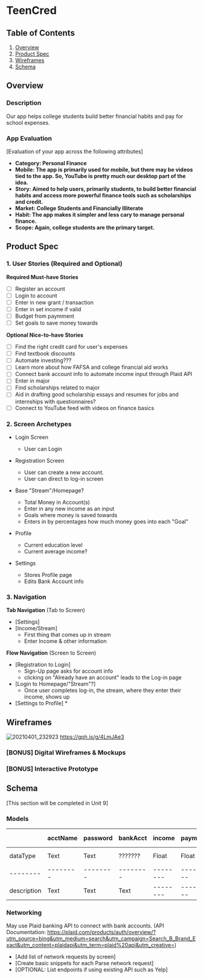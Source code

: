 # TeenCred

## Table of Contents
1. [Overview](#Overview)
1. [Product Spec](#Product-Spec)
1. [Wireframes](#Wireframes)
2. [Schema](#Schema)

## Overview
### Description
Our app helps college students build better financial habits and pay for school expenses.

### App Evaluation
[Evaluation of your app across the following attributes]
- **Category: Personal Finance**
- **Mobile: The app is primarily used for mobile, but there may be videos tied to the app. So, YouTube is pretty much our desktop part of the idea.**
- **Story: Aimed to help users, primarily students, to build better financial habits and access more powerful finance tools such as scholarships and credit.**
- **Market: College Students and Financially Illiterate**
- **Habit: The app makes it simpler and less cary to manage personal finance.**
- **Scope: Again, college students are the primary target.**

## Product Spec

### 1. User Stories (Required and Optional)

**Required Must-have Stories**

* [ ] Register an account
* [ ] Login to account
* [ ] Enter in new grant / transaction
* [ ] Enter in set income if valid
* [ ] Budget from paymment
* [ ] Set goals to save money towards

**Optional Nice-to-have Stories**

* [ ] Find the right credit card for user's expenses
* [ ] Find textbook discounts
* [ ] Automate investing???
* [ ] Learn more about how FAFSA and college financial aid works
* [ ] Connect bank account info to automate income input through Plaid API
* [ ] Enter in major
* [ ] Find scholarships related to major
* [ ] Aid in drafting good scholarship essays and resumes for jobs and internships with questionnaires?
* [ ] Connect to YouTube feed with videos on finance basics

### 2. Screen Archetypes

* Login Screen
   * User can Login
* Registration Screen
   * User can create a new account.
   * User can direct to log-in screen

* Base "Stream"/Homepage?
    * Total Money in Account(s)
    * Enter in any new income as an input
    * Goals where money is saved towards
    * Enters in by percentages how much money goes into each "Goal"

* Profile
    * Current education level
    * Current average income?

* Settings
    * Stores Profile page
    * Edits Bank Account info
 

### 3. Navigation

**Tab Navigation** (Tab to Screen)

* [Settings]
* [Income/Stream]
    * First thing that comes up in stream
    * Enter Income & other information


**Flow Navigation** (Screen to Screen)

* [Registration to Login]
   * Sign-Up page asks for account info
   * clicking on "Already have an account" leads to the Log-in page
* [Login to Homepage/"Stream"?]
   * Once user completes log-in, the stream, where they enter their income, shows up
* [Settings to Profile]
    * 

## Wireframes
![20210401_232923](https://user-images.githubusercontent.com/77257966/113388478-28b56300-9343-11eb-95c2-c3df51dc3621.jpg)
https://gph.is/g/4LmJAe3

### [BONUS] Digital Wireframes & Mockups

### [BONUS] Interactive Prototype

## Schema 
[This section will be completed in Unit 9]

### Models
|          | acctName | password | bankAcct |  income  | payment  | Column 3 |
| -------- | -------- | -------- | -------- | -------- | -------- | -------- |
| dataType | Text     | Text     |  ??????? |  Float   |  Float   | -------- |
| -------- | -------- | -------- | -------- | -------- | -------- | -------- |
| description | Text     | Text     | Text     | -------- | -------- | -------- |

### Networking
May use Plaid banking API to connect with bank accounts.
(API Documentation: https://plaid.com/products/auth/overview/?utm_source=bing&utm_medium=search&utm_campaign=Search_B_Brand_Exact&utm_content=plaidapi&utm_term=plaid%20api&utm_creative=)

- [Add list of network requests by screen]
- [Create basic snippets for each Parse network request]
- [OPTIONAL: List endpoints if using existing API such as Yelp]
